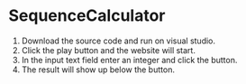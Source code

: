 # SequenceCalculator
1. Download the source code and run on visual studio.
2. Click the play button and the website will start.
3. In the input text field enter an integer and click the button.
4. The result will show up below the button.
